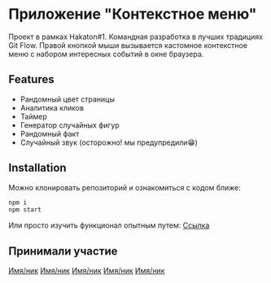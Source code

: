 # Приложение "Контекстное меню"

Проект в рамках Hakaton#1.
Командная разработка в лучших традициях Git Flow.
Правой кнопкой мыши вызывается кастомное контекстное меню с набором интересных событий в окне браузера.

## Features

- Рандомный цвет страницы
- Аналитика кликов
- Таймер
- Генератор случайных фигур
- Рандомный факт
- Случайный звук (осторожно! мы предупредили😁)

## Installation

Можно клонировать репозиторий и ознакомиться с кодом ближе:
```sh
npm i
npm start
```
Или просто изучить функционал опытным путем:
[Ссылка](http://localhost:3000/)

## Принимали участие

[Имя/ник](http://localhost:3000/) [Имя/ник](http://localhost:3000/) [Имя/ник](http://localhost:3000/) [Имя/ник](http://localhost:3000/) [Имя/ник](http://localhost:3000/)